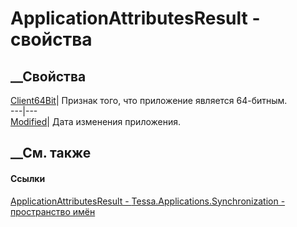 # ApplicationAttributesResult - свойства
##  __Свойства
[Client64Bit](P_Tessa_Applications_Synchronization_ApplicationAttributesResult_Client64Bit.htm)|
Признак того, что приложение является 64-битным.  
---|---  
[Modified](P_Tessa_Applications_Synchronization_ApplicationAttributesResult_Modified.htm)|
Дата изменения приложения.  
## __См. также
#### Ссылки
[ApplicationAttributesResult -
](T_Tessa_Applications_Synchronization_ApplicationAttributesResult.htm)
[Tessa.Applications.Synchronization - пространство
имён](N_Tessa_Applications_Synchronization.htm)
